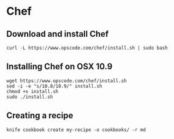 Chef
====

Download and install Chef
-------------------------

    curl -L https://www.opscode.com/chef/install.sh | sudo bash


Installing Chef on OSX 10.9
---------------------------

    wget https://www.opscode.com/chef/install.sh
    sed -i -e "s/10.8/10.9/" install.sh
    chmod +x install.sh
    sudo ./install.sh


Creating a recipe
-----------------

    knife cookbook create my-recipe -o cookbooks/ -r md
